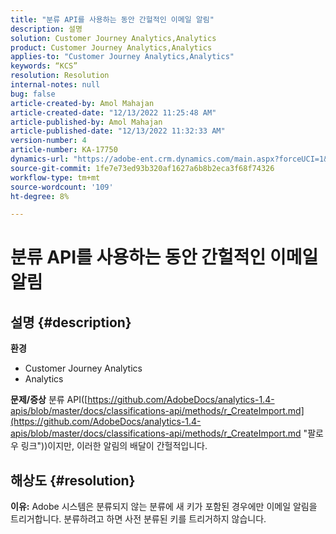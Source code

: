 ```yaml
---
title: "분류 API를 사용하는 동안 간헐적인 이메일 알림"
description: 설명
solution: Customer Journey Analytics,Analytics
product: Customer Journey Analytics,Analytics
applies-to: "Customer Journey Analytics,Analytics"
keywords: “KCS”
resolution: Resolution
internal-notes: null
bug: false
article-created-by: Amol Mahajan
article-created-date: "12/13/2022 11:25:48 AM"
article-published-by: Amol Mahajan
article-published-date: "12/13/2022 11:32:33 AM"
version-number: 4
article-number: KA-17750
dynamics-url: "https://adobe-ent.crm.dynamics.com/main.aspx?forceUCI=1&pagetype=entityrecord&etn=knowledgearticle&id=6d00fbe0-d87a-ed11-81ac-6045bd006239"
source-git-commit: 1fe7e73ed93b320af1627a6b8b2eca3f68f74326
workflow-type: tm+mt
source-wordcount: '109'
ht-degree: 8%

---
```


# 분류 API를 사용하는 동안 간헐적인 이메일 알림

## 설명 {#description}

<b>환경</b>
- Customer Journey Analytics
- Analytics



<b>문제/증상</b>
분류 API([https://github.com/AdobeDocs/analytics-1.4-apis/blob/master/docs/classifications-api/methods/r_CreateImport.md](https://github.com/AdobeDocs/analytics-1.4-apis/blob/master/docs/classifications-api/methods/r_CreateImport.md "팔로우 링크"))이지만, 이러한 알림의 배달이 간헐적입니다.


## 해상도 {#resolution}

<b>이유:</b>
Adobe 시스템은 분류되지 않는 분류에 새 키가 포함된 경우에만 이메일 알림을 트리거합니다. 분류하려고 하면 사전 분류된 키를 트리거하지 않습니다.
